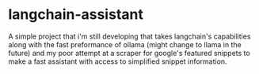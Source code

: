 # langchain-assistant
A simple project that i'm still developing that takes langchain's capabilities along with the fast preformance of ollama (might change to llama in the future) and my poor attempt at a scraper for google's featured snippets to make a fast assistant with access to simplified snippet information.
